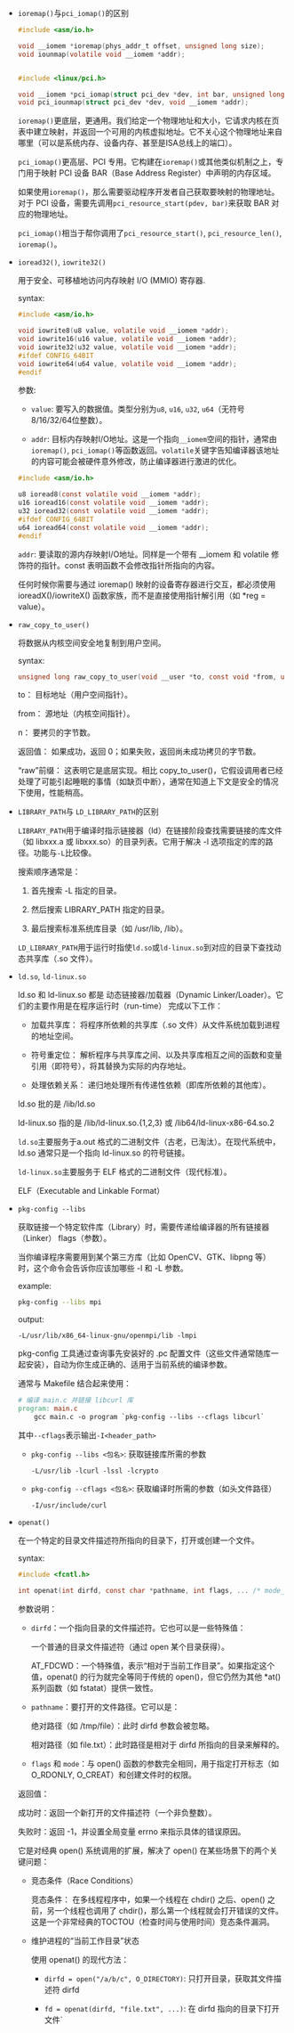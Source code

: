 * `ioremap()`与`pci_iomap()`的区别

    ```c
    #include <asm/io.h>

    void __iomem *ioremap(phys_addr_t offset, unsigned long size);
    void iounmap(volatile void __iomem *addr);


    #include <linux/pci.h>

    void __iomem *pci_iomap(struct pci_dev *dev, int bar, unsigned long maxlen);
    void pci_iounmap(struct pci_dev *dev, void __iomem *addr);
    ```

    `ioremap()`更底层，更通用。我们给定一个物理地址和大小，它请求内核在页表中建立映射，并返回一个可用的内核虚拟地址。它不关心这个物理地址来自哪里（可以是系统内存、设备内存、甚至是ISA总线上的端口）。

    `pci_iomap()`更高层、PCI 专用。它构建在`ioremap()`或其他类似机制之上，专门用于映射 PCI 设备 BAR（Base Address Register）中声明的内存区域。

    如果使用`ioremap()`，那么需要驱动程序开发者自己获取要映射的物理地址。对于 PCI 设备，需要先调用`pci_resource_start(pdev, bar)`来获取 BAR 对应的物理地址。

    `pci_iomap()`相当于帮你调用了`pci_resource_start()`, `pci_resource_len()`, `ioremap()`。

* `ioread32()`, `iowrite32()`

    用于安全、可移植地访问内存映射 I/O (MMIO) 寄存器.

    syntax:

    ```c
    #include <asm/io.h>

    void iowrite8(u8 value, volatile void __iomem *addr);
    void iowrite16(u16 value, volatile void __iomem *addr);
    void iowrite32(u32 value, volatile void __iomem *addr);
    #ifdef CONFIG_64BIT
    void iowrite64(u64 value, volatile void __iomem *addr);
    #endif
    ```

    参数:

    * `value`: 要写入的数据值。类型分别为`u8`, `u16`, `u32`, `u64`（无符号8/16/32/64位整数）。

    * `addr`: 目标内存映射I/O地址。这是一个指向`__iomem`空间的指针，通常由`ioremap()`, `pci_iomap()`等函数返回。`volatile`关键字告知编译器该地址的内容可能会被硬件意外修改，防止编译器进行激进的优化。

    ```c
    #include <asm/io.h>

    u8 ioread8(const volatile void __iomem *addr);
    u16 ioread16(const volatile void __iomem *addr);
    u32 ioread32(const volatile void __iomem *addr);
    #ifdef CONFIG_64BIT
    u64 ioread64(const volatile void __iomem *addr);
    #endif
    ```

    `addr`: 要读取的源内存映射I/O地址。同样是一个带有 __iomem 和 volatile 修饰符的指针。const 表明函数不会修改指针所指向的内容。

    任何时候你需要与通过 ioremap() 映射的设备寄存器进行交互，都必须使用 ioreadX()/iowriteX() 函数家族，而不是直接使用指针解引用（如 *reg = value）。

* `raw_copy_to_user()`

    将数据从内核空间安全地复制到用户空间。

    syntax:

    ```c
    unsigned long raw_copy_to_user(void __user *to, const void *from, unsigned long n);
    ```

    to： 目标地址（用户空间指针）。

    from： 源地址（内核空间指针）。

    n： 要拷贝的字节数。

    返回值： 如果成功，返回 0；如果失败，返回尚未成功拷贝的字节数。

    “raw”前缀： 这表明它是底层实现。相比 copy_to_user()，它假设调用者已经处理了可能引起睡眠的事情（如缺页中断），通常在知道上下文是安全的情况下使用，性能稍高。

* `LIBRARY_PATH`与 `LD_LIBRARY_PATH`的区别

    `LIBRARY_PATH`用于编译时指示链接器（ld）在链接阶段查找需要链接的库文件（如 libxxx.a 或 libxxx.so）的目录列表。它用于解决 -l 选项指定的库的路径。功能与`-L`比较像。

    搜索顺序通常是：

    1. 首先搜索 -L 指定的目录。

    2. 然后搜索 LIBRARY_PATH 指定的目录。

    3. 最后搜索标准系统库目录（如 /usr/lib, /lib）。

    `LD_LIBRARY_PATH`用于运行时指使`ld.so`或`ld-linux.so`到对应的目录下查找动态共享库（.so 文件）。

* `ld.so`, `ld-linux.so`

    ld.so 和 ld-linux.so 都是 动态链接器/加载器（Dynamic Linker/Loader）。它们的主要作用是在程序运行时（run-time） 完成以下工作：

    * 加载共享库： 将程序所依赖的共享库（.so 文件）从文件系统加载到进程的地址空间。

    * 符号重定位： 解析程序与共享库之间、以及共享库相互之间的函数和变量引用（即符号），将其替换为实际的内存地址。

    * 处理依赖关系： 递归地处理所有传递性依赖（即库所依赖的其他库）。

    ld.so 批的是 /lib/ld.so

    ld-linux.so 指的是 /lib/ld-linux.so.{1,2,3} 或 /lib64/ld-linux-x86-64.so.2

    `ld.so`主要服务于a.out 格式的二进制文件（古老，已淘汰）。在现代系统中，ld.so 通常只是一个指向 ld-linux.so 的符号链接。

    `ld-linux.so`主要服务于 ELF 格式的二进制文件（现代标准）。

     ELF（Executable and Linkable Format）

 * `pkg-config --libs`

    获取链接一个特定软件库（Library）时，需要传递给编译器的所有链接器（Linker） flags（参数）。

    当你编译程序需要用到某个第三方库（比如 OpenCV、GTK、libpng 等）时，这个命令会告诉你应该加哪些 -l 和 -L 参数。

    example:

    ```bash
    pkg-config --libs mpi
    ```

    output:

    ```
    -L/usr/lib/x86_64-linux-gnu/openmpi/lib -lmpi
    ```

    pkg-config 工具通过查询事先安装好的 .pc 配置文件（这些文件通常随库一起安装），自动为你生成正确的、适用于当前系统的编译参数。

    通常与 Makefile 结合起来使用：

    ```makefile
    # 编译 main.c 并链接 libcurl 库
    program: main.c
        gcc main.c -o program `pkg-config --libs --cflags libcurl`
    ```

    其中`--cflags`表示输出`-I<header_path>`

    * `pkg-config --libs <包名>`: 获取链接库所需的参数
    
        `-L/usr/lib -lcurl -lssl -lcrypto`

    * `pkg-config --cflags <包名>`: 获取编译时所需的参数（如头文件路径）
    
        `-I/usr/include/curl`

* `openat()`

    在一个特定的目录文件描述符所指向的目录下，打开或创建一个文件。

    syntax:

    ```c
    #include <fcntl.h>

    int openat(int dirfd, const char *pathname, int flags, ... /* mode_t mode */);
    ```

    参数说明：

    * `dirfd`：一个指向目录的文件描述符。它也可以是一些特殊值：

        一个普通的目录文件描述符（通过 open 某个目录获得）。

        AT_FDCWD：一个特殊值，表示“相对于当前工作目录”。如果指定这个值，openat() 的行为就完全等同于传统的 open()，但它仍然为其他 *at() 系列函数（如 fstatat）提供一致性。

    * `pathname`：要打开的文件路径。它可以是：

        绝对路径（如 /tmp/file）：此时 dirfd 参数会被忽略。

        相对路径（如 file.txt）：此时路径是相对于 dirfd 所指向的目录来解释的。

    * `flags` 和 `mode`：与 open() 函数的参数完全相同，用于指定打开标志（如 O_RDONLY, O_CREAT）和创建文件时的权限。

    返回值：

    成功时：返回一个新打开的文件描述符（一个非负整数）。

    失败时：返回 -1，并设置全局变量 errno 来指示具体的错误原因。

    它是对经典 open() 系统调用的扩展，解决了 open() 在某些场景下的两个关键问题：

    * 竞态条件（Race Conditions）

        竞态条件： 在多线程程序中，如果一个线程在 chdir() 之后、open() 之前，另一个线程也调用了 chdir()，那么第一个线程就会打开错误的文件。这是一个非常经典的TOCTOU（检查时间与使用时间）竞态条件漏洞。

    * 维护进程的“当前工作目录”状态

        使用 openat() 的现代方法：

        * `dirfd = open("/a/b/c", O_DIRECTORY)`: 只打开目录，获取其文件描述符 dirfd

        * `fd = openat(dirfd, "file.txt", ...)`: 在 dirfd 指向的目录下打开文件`
